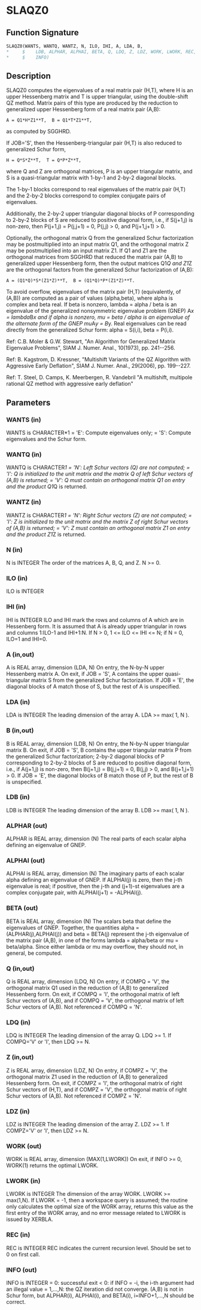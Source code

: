 # SLAQZ0

## Function Signature

```fortran
SLAQZ0(WANTS, WANTQ, WANTZ, N, ILO, IHI, A, LDA, B,
*     $    LDB, ALPHAR, ALPHAI, BETA, Q, LDQ, Z, LDZ, WORK, LWORK, REC,
*     $    INFO)
```

## Description


 SLAQZ0 computes the eigenvalues of a real matrix pair (H,T),
 where H is an upper Hessenberg matrix and T is upper triangular,
 using the double-shift QZ method.
 Matrix pairs of this type are produced by the reduction to
 generalized upper Hessenberg form of a real matrix pair (A,B):

    A = Q1*H*Z1**T,  B = Q1*T*Z1**T,

 as computed by SGGHRD.

 If JOB='S', then the Hessenberg-triangular pair (H,T) is
 also reduced to generalized Schur form,

    H = Q*S*Z**T,  T = Q*P*Z**T,

 where Q and Z are orthogonal matrices, P is an upper triangular
 matrix, and S is a quasi-triangular matrix with 1-by-1 and 2-by-2
 diagonal blocks.

 The 1-by-1 blocks correspond to real eigenvalues of the matrix pair
 (H,T) and the 2-by-2 blocks correspond to complex conjugate pairs of
 eigenvalues.

 Additionally, the 2-by-2 upper triangular diagonal blocks of P
 corresponding to 2-by-2 blocks of S are reduced to positive diagonal
 form, i.e., if S(j+1,j) is non-zero, then P(j+1,j) = P(j,j+1) = 0,
 P(j,j) > 0, and P(j+1,j+1) > 0.

 Optionally, the orthogonal matrix Q from the generalized Schur
 factorization may be postmultiplied into an input matrix Q1, and the
 orthogonal matrix Z may be postmultiplied into an input matrix Z1.
 If Q1 and Z1 are the orthogonal matrices from SGGHRD that reduced
 the matrix pair (A,B) to generalized upper Hessenberg form, then the
 output matrices Q1*Q and Z1*Z are the orthogonal factors from the
 generalized Schur factorization of (A,B):

    A = (Q1*Q)*S*(Z1*Z)**T,  B = (Q1*Q)*P*(Z1*Z)**T.

 To avoid overflow, eigenvalues of the matrix pair (H,T) (equivalently,
 of (A,B)) are computed as a pair of values (alpha,beta), where alpha is
 complex and beta real.
 If beta is nonzero, lambda = alpha / beta is an eigenvalue of the
 generalized nonsymmetric eigenvalue problem (GNEP)
    A*x = lambda*B*x
 and if alpha is nonzero, mu = beta / alpha is an eigenvalue of the
 alternate form of the GNEP
    mu*A*y = B*y.
 Real eigenvalues can be read directly from the generalized Schur
 form:
   alpha = S(i,i), beta = P(i,i).

 Ref: C.B. Moler & G.W. Stewart, "An Algorithm for Generalized Matrix
      Eigenvalue Problems", SIAM J. Numer. Anal., 10(1973),
      pp. 241--256.

 Ref: B. Kagstrom, D. Kressner, "Multishift Variants of the QZ
      Algorithm with Aggressive Early Deflation", SIAM J. Numer.
      Anal., 29(2006), pp. 199--227.

 Ref: T. Steel, D. Camps, K. Meerbergen, R. Vandebril "A multishift,
      multipole rational QZ method with aggressive early deflation"

## Parameters

### WANTS (in)

WANTS is CHARACTER*1 = 'E': Compute eigenvalues only; = 'S': Compute eigenvalues and the Schur form.

### WANTQ (in)

WANTQ is CHARACTER*1 = 'N': Left Schur vectors (Q) are not computed; = 'I': Q is initialized to the unit matrix and the matrix Q of left Schur vectors of (A,B) is returned; = 'V': Q must contain an orthogonal matrix Q1 on entry and the product Q1*Q is returned.

### WANTZ (in)

WANTZ is CHARACTER*1 = 'N': Right Schur vectors (Z) are not computed; = 'I': Z is initialized to the unit matrix and the matrix Z of right Schur vectors of (A,B) is returned; = 'V': Z must contain an orthogonal matrix Z1 on entry and the product Z1*Z is returned.

### N (in)

N is INTEGER The order of the matrices A, B, Q, and Z. N >= 0.

### ILO (in)

ILO is INTEGER

### IHI (in)

IHI is INTEGER ILO and IHI mark the rows and columns of A which are in Hessenberg form. It is assumed that A is already upper triangular in rows and columns 1:ILO-1 and IHI+1:N. If N > 0, 1 <= ILO <= IHI <= N; if N = 0, ILO=1 and IHI=0.

### A (in,out)

A is REAL array, dimension (LDA, N) On entry, the N-by-N upper Hessenberg matrix A. On exit, if JOB = 'S', A contains the upper quasi-triangular matrix S from the generalized Schur factorization. If JOB = 'E', the diagonal blocks of A match those of S, but the rest of A is unspecified.

### LDA (in)

LDA is INTEGER The leading dimension of the array A. LDA >= max( 1, N ).

### B (in,out)

B is REAL array, dimension (LDB, N) On entry, the N-by-N upper triangular matrix B. On exit, if JOB = 'S', B contains the upper triangular matrix P from the generalized Schur factorization; 2-by-2 diagonal blocks of P corresponding to 2-by-2 blocks of S are reduced to positive diagonal form, i.e., if A(j+1,j) is non-zero, then B(j+1,j) = B(j,j+1) = 0, B(j,j) > 0, and B(j+1,j+1) > 0. If JOB = 'E', the diagonal blocks of B match those of P, but the rest of B is unspecified.

### LDB (in)

LDB is INTEGER The leading dimension of the array B. LDB >= max( 1, N ).

### ALPHAR (out)

ALPHAR is REAL array, dimension (N) The real parts of each scalar alpha defining an eigenvalue of GNEP.

### ALPHAI (out)

ALPHAI is REAL array, dimension (N) The imaginary parts of each scalar alpha defining an eigenvalue of GNEP. If ALPHAI(j) is zero, then the j-th eigenvalue is real; if positive, then the j-th and (j+1)-st eigenvalues are a complex conjugate pair, with ALPHAI(j+1) = -ALPHAI(j).

### BETA (out)

BETA is REAL array, dimension (N) The scalars beta that define the eigenvalues of GNEP. Together, the quantities alpha = (ALPHAR(j),ALPHAI(j)) and beta = BETA(j) represent the j-th eigenvalue of the matrix pair (A,B), in one of the forms lambda = alpha/beta or mu = beta/alpha. Since either lambda or mu may overflow, they should not, in general, be computed.

### Q (in,out)

Q is REAL array, dimension (LDQ, N) On entry, if COMPQ = 'V', the orthogonal matrix Q1 used in the reduction of (A,B) to generalized Hessenberg form. On exit, if COMPQ = 'I', the orthogonal matrix of left Schur vectors of (A,B), and if COMPQ = 'V', the orthogonal matrix of left Schur vectors of (A,B). Not referenced if COMPQ = 'N'.

### LDQ (in)

LDQ is INTEGER The leading dimension of the array Q. LDQ >= 1. If COMPQ='V' or 'I', then LDQ >= N.

### Z (in,out)

Z is REAL array, dimension (LDZ, N) On entry, if COMPZ = 'V', the orthogonal matrix Z1 used in the reduction of (A,B) to generalized Hessenberg form. On exit, if COMPZ = 'I', the orthogonal matrix of right Schur vectors of (H,T), and if COMPZ = 'V', the orthogonal matrix of right Schur vectors of (A,B). Not referenced if COMPZ = 'N'.

### LDZ (in)

LDZ is INTEGER The leading dimension of the array Z. LDZ >= 1. If COMPZ='V' or 'I', then LDZ >= N.

### WORK (out)

WORK is REAL array, dimension (MAX(1,LWORK)) On exit, if INFO >= 0, WORK(1) returns the optimal LWORK.

### LWORK (in)

LWORK is INTEGER The dimension of the array WORK. LWORK >= max(1,N). If LWORK = -1, then a workspace query is assumed; the routine only calculates the optimal size of the WORK array, returns this value as the first entry of the WORK array, and no error message related to LWORK is issued by XERBLA.

### REC (in)

REC is INTEGER REC indicates the current recursion level. Should be set to 0 on first call.

### INFO (out)

INFO is INTEGER = 0: successful exit < 0: if INFO = -i, the i-th argument had an illegal value = 1,...,N: the QZ iteration did not converge. (A,B) is not in Schur form, but ALPHAR(i), ALPHAI(i), and BETA(i), i=INFO+1,...,N should be correct.

